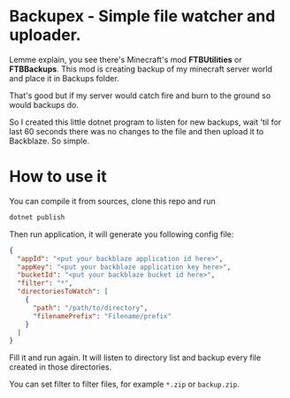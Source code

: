 # Backupex - Simple file watcher and uploader.
Lemme explain, you see there's Minecraft's mod **FTBUtilities** or **FTBBackups**.
This mod is creating backup of my minecraft server world and place it in Backups folder.

That's good but if my server would catch fire and burn to the ground so would backups do.

So I created this little dotnet program to listen for new backups, wait 'til for last 60 seconds there was no changes to the file and then upload it to Backblaze. So simple.

# How to use it
You can compile it from sources, clone this repo and run
```sh
dotnet publish
```
Then run application, it will generate you following config file:
```json
{
  "appId": "<put your backblaze application id here>",
  "appKey": "<put your backblaze application key here>",
  "bucketId": "<put your backblaze bucket id here>",
  "filter": "*",
  "directoriesToWatch": [
    {
      "path": "/path/to/directory",
      "filenamePrefix": "Filename/prefix"
    }
  ]
}
```
Fill it and run again. It will listen to directory list and backup every file created in those directories.

You can set filter to filter files, for example `*.zip` or `backup.zip`.

